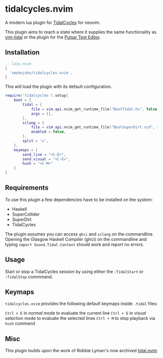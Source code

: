 # tidalcycles.nvim

A modern lua plugin for [TidalCycles](https://tidalcycles.org) for neovim.

This plugin aims to reach a state where it supplies the same functionality as [vim-tidal](https://github.com/tidalcycles/vim-tidal) or the plugin for the [Pulsar Text Editor](https://github.com/tidalcycles/pulsar-tidalcycles).


## Installation

```lua
-- lazy.nvim
{
  'smokejohn/tidalcycles.nvim',
}
```

This will load the plugin with its default configuration.
```lua
require('tidalcycles').setup{
    boot = {
        tidal = {
            file = vim.api.nvim_get_runtime_file("BootTidal.hs", false)[1],
            args = {},
        },
        sclang = {
            file = vim.api.nvim_get_runtime_file("BootSuperDirt.scd", false)[1],
            enabled = false,
        },
        split = 'v',
    },
    keymaps = {
        send_line = "<C-E>",
        send_visual = "<C-E>",
        hush = "<C-M>"
    }
}
```

## Requirements

To use this plugin a few dependencies have to be installed on the system:

* Haskell
* SuperCollider
* SuperDirt
* TidalCycles

The plugin assumes you can access `ghci` and `sclang` on the commandline.
Opening the Glasgow Haskell Compiler (ghci) on the commandline and typing `import Sound.Tidal.Context` should work and report no errors.

## Usage

Start or stop a TidalCycles session by using either the `:TidalStart` or `:TidalStop` commmand.


## Keymaps

`tidalcycles.nvim` provides the following default keymaps inside `.tidal` files:

`Ctrl + E` in *normal* mode to evaluate the current line
`Ctrl + E` in *visual* selection mode to evaluate the selected lines
`Ctrl + M` to stop playback via `hush` command


## Misc

This plugin builds upon the work of Robbie Lyman's now archived [tidal.nvim](https://github.com/robbielyman/tidal.nvim)
